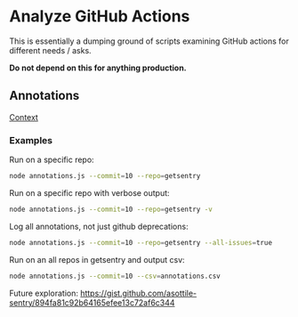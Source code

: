 # Analyze GitHub Actions

This is essentially a dumping ground of scripts examining GitHub actions for
different needs / asks.

**Do not depend on this for anything production.**

## Annotations

[Context](https://www.notion.so/sentry/2022-11-GitHub-Action-Deprecations-f3279bb477e24995b32f0b27e399ec58)

### Examples

Run on a specific repo:

```sh
node annotations.js --commit=10 --repo=getsentry
```

Run on a specific repo with verbose output:

```sh
node annotations.js --commit=10 --repo=getsentry -v
```

Log all annotations, not just github deprecations:

```sh
node annotations.js --commit=10 --repo=getsentry --all-issues=true
```

Run on an all repos in getsentry and output csv:

```sh
node annotations.js --commit=10 --csv=annotations.csv
```


Future exploration: https://gist.github.com/asottile-sentry/894fa81c92b64165efee13c72af6c344
